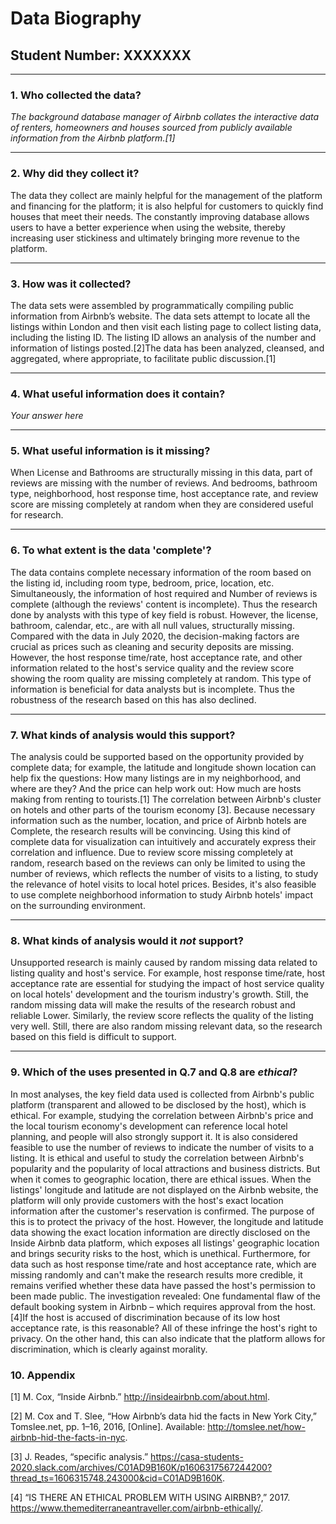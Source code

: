 # Data Biography

## Student Number: XXXXXXX

---

### 1. Who collected the data?

_The background database manager of Airbnb collates the interactive data of renters, homeowners and houses sourced from publicly available information from the Airbnb platform.[1]_

---

### 2. Why did they collect it?

The data they collect are mainly helpful for the management of the platform and financing for the platform; it is also helpful for customers to quickly find houses that meet their needs. The constantly improving database allows users to have a better experience when using the website, thereby increasing user stickiness and ultimately bringing more revenue to the platform.

---

### 3. How was it collected?

The data sets were assembled by programmatically compiling public information from Airbnb’s website. The data sets attempt to locate all the listings within London and then visit each listing page to collect listing data, including the listing ID. The listing ID allows an analysis of the number and information of listings posted.[2]The data has been analyzed, cleansed, and aggregated, where appropriate, to facilitate public discussion.[1]

---

### 4. What useful information does it contain?


_Your answer here_

---

### 5. What useful information is it missing?

When License and Bathrooms are structurally missing in this data, part of reviews are missing with the number of reviews. And bedrooms, bathroom type, neighborhood, host response time, host acceptance rate, and review score are missing completely at random when they are considered useful for research.

---

### 6. To what extent is the data 'complete'?

The data contains complete necessary information of the room based on the listing id, including room type, bedroom, price, location, etc. Simultaneously, the information of host required and Number of reviews is complete (although the reviews' content is incomplete). Thus the research done by analysts with this type of key field is robust. However, the license, bathroom, calendar, etc., are with all null values, structurally missing. Compared with the data in July 2020, the decision-making factors are crucial as prices such as cleaning and security deposits are missing. However, the host response time/rate, host acceptance rate, and other information related to the host's service quality and the review score showing the room quality are missing completely at random. This type of information is beneficial for data analysts but is incomplete. Thus the robustness of the research based on this has also declined.

---

### 7. What kinds of analysis would this support?

The analysis could be supported based on the opportunity provided by complete data; for example, the latitude and longitude shown location can help fix the questions: How many listings are in my neighborhood, and where are they? And the price can help work out: How much are hosts making from renting to tourists.[1] The correlation between Airbnb's cluster on hotels and other parts of the tourism economy [3]. Because necessary information such as the number, location, and price of Airbnb hotels are Complete, the research results will be convincing. Using this kind of complete data for visualization can intuitively and accurately express their correlation and influence. Due to review score missing completely at random, research based on the reviews can only be limited to using the number of reviews, which reflects the number of visits to a listing, to study the relevance of hotel visits to local hotel prices. Besides, it's also feasible to use complete neighborhood information to study Airbnb hotels' impact on the surrounding environment.

---

### 8. What kinds of analysis would it _not_ support?

Unsupported research is mainly caused by random missing data related to listing quality and host's service. For example, host response time/rate, host acceptance rate are essential for studying the impact of host service quality on local hotels' development and the tourism industry's growth. Still, the random missing data will make the results of the research robust and reliable Lower. Similarly, the review score reflects the quality of the listing very well. Still, there are also random missing relevant data, so the research based on this field is difficult to support.

---

### 9. Which of the uses presented in Q.7 and Q.8 are _ethical_?

In most analyses, the key field data used is collected from Airbnb's public platform (transparent and allowed to be disclosed by the host), which is ethical. For example, studying the correlation between Airbnb's price and the local tourism economy's development can reference local hotel planning, and people will also strongly support it. It is also considered feasible to use the number of reviews to indicate the number of visits to a listing. It is ethical and useful to study the correlation between Airbnb's popularity and the popularity of local attractions and business districts. But when it comes to geographic location, there are ethical issues. When the listings' longitude and latitude are not displayed on the Airbnb website, the platform will only provide customers with the host's exact location information after the customer's reservation is confirmed. The purpose of this is to protect the privacy of the host. However, the longitude and latitude data showing the exact location information are directly disclosed on the Inside Airbnb data platform, which exposes all listings' geographic location and brings security risks to the host, which is unethical. Furthermore, for data such as host response time/rate and host acceptance rate, which are missing randomly and can't make the research results more credible, it remains verified whether these data have passed the host's permission to been made public. The investigation revealed: One fundamental flaw of the default booking system in Airbnb – which requires approval from the host. [4]If the host is accused of discrimination because of its low host acceptance rate, is this reasonable? All of these infringe the host's right to privacy. On the other hand, this can also indicate that the platform allows for discrimination, which is clearly against morality.

 
### 10. Appendix

[1]	M. Cox, “Inside Airbnb.” http://insideairbnb.com/about.html.

[2]	M. Cox and T. Slee, “How Airbnb’s data hid the facts in New York City,” Tomslee.net, pp. 1–16, 2016, [Online]. Available: http://tomslee.net/how-airbnb-hid-the-facts-in-nyc.

[3]	J. Reades, “specific analysis.” https://casa-students-2020.slack.com/archives/C01AD9B160K/p1606317567244200?thread_ts=1606315748.243000&cid=C01AD9B160K.

[4]	“IS THERE AN ETHICAL PROBLEM WITH USING AIRBNB?,” 2017. https://www.themediterraneantraveller.com/airbnb-ethically/.

